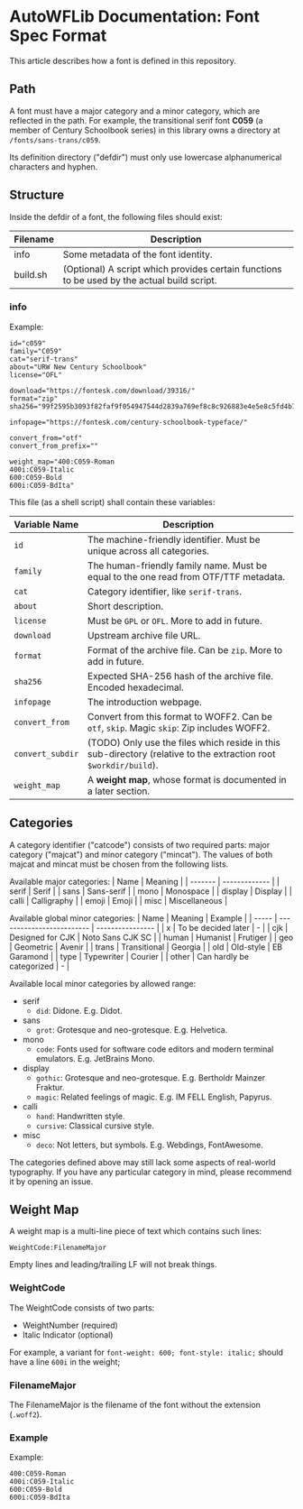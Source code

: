 # AutoWFLib Documentation: Font Spec Format

This article describes how a font is defined in this repository.





## Path

A font must have a major category and a minor category, which are reflected in the path.
For example, the transitional serif font **C059** (a member of Century Schoolbook series) in this library
owns a directory at `/fonts/sans-trans/c059`.

Its definition directory ("defdir") must only use lowercase alphanumerical characters and hyphen.


## Structure

Inside the defdir of a font, the following files should exist:

| Filename | Description                                                                                 |
| -------- | ------------------------------------------------------------------------------------------- |
| info     | Some metadata of the font identity.                                                         |
| build.sh | (Optional) A script which provides certain functions to be used by the actual build script. |

### info

Example:

```
id="c059"
family="C059"
cat="serif-trans"
about="URW New Century Schoolbook"
license="OFL"

download="https://fontesk.com/download/39316/"
format="zip"
sha256="99f2595b3093f82faf9f054947544d2839a769ef8c8c926883e4e5e8c5fd4b76"

infopage="https://fontesk.com/century-schoolbook-typeface/"

convert_from="otf"
convert_from_prefix=""

weight_map="400:C059-Roman
400i:C059-Italic
600:C059-Bold
600i:C059-BdIta"
```

This file (as a shell script) shall contain these variables:

| Variable Name    | Description                                                                                                      |
| ---------------- | ---------------------------------------------------------------------------------------------------------------- |
| `id`             | The machine-friendly identifier. Must be unique across all categories.                                           |
| `family`         | The human-friendly family name. Must be equal to the one read from OTF/TTF metadata.                             |
| `cat`            | Category identifier, like `serif-trans`.                                                                         |
| `about`          | Short description.                                                                                               |
| `license`        | Must be `GPL` or `OFL`. More to add in future.                                                                   |
| `download`       | Upstream archive file URL.                                                                                       |
| `format`         | Format of the archive file. Can be `zip`. More to add in future.                                                 |
| `sha256`         | Expected SHA-256 hash of the archive file. Encoded hexadecimal.                                                  |
| `infopage`       | The introduction webpage.                                                                                        |
| `convert_from`   | Convert from this format to WOFF2. Can be `otf`, `skip`. Magic `skip`: Zip includes WOFF2.                       |
| `convert_subdir` | (TODO) Only use the files which reside in this sub-directory (relative to the extraction root `$workdir/build`). |
| `weight_map`     | A **weight map**, whose format is documented in a later section.                                                 |





## Categories

A category identifier ("catcode") consists of two required parts: major category ("majcat") and minor category ("mincat").
The values of both majcat and mincat must be chosen from the following lists.

Available major categories:
| Name    | Meaning       |
| ------- | ------------- |
| serif   | Serif         |
| sans    | Sans-serif    |
| mono    | Monospace     |
| display | Display       |
| calli   | Calligraphy   |
| emoji   | Emoji         |
| misc    | Miscellaneous |

Available global minor categories:
| Name  | Meaning                   | Example          |
| ----- | ------------------------- | ---------------- |
| x     | To be decided later       | -                |
| cjk   | Designed for CJK          | Noto Sans CJK SC |
| human | Humanist                  | Frutiger         |
| geo   | Geometric                 | Avenir           |
| trans | Transitional              | Georgia          |
| old   | Old-style                 | EB Garamond      |
| type  | Typewriter                | Courier          |
| other | Can hardly be categorized | -                |

Available local minor categories by allowed range:
- serif
  - `did`: Didone. E.g. Didot.
- sans
  - `grot`: Grotesque and neo-grotesque. E.g. Helvetica.
- mono
  - `code`: Fonts used for software code editors and modern terminal emulators. E.g. JetBrains Mono.
- display
  - `gothic`: Grotesque and neo-grotesque. E.g. Bertholdr Mainzer Fraktur.
  - `magic`: Related feelings of magic. E.g. IM FELL English, Papyrus.
- calli
  - `hand`: Handwritten style.
  - `cursive`: Classical cursive style.
- misc
  - `deco`: Not letters, but symbols. E.g. Webdings, FontAwesome.

The categories defined above may still lack some aspects of real-world typography.
If you have any particular category in mind, please recommend it by opening an issue.




## Weight Map

A weight map is a multi-line piece of text which contains such lines:

```
WeightCode:FilenameMajor
```

Empty lines and leading/trailing LF will not break things.

### WeightCode

The WeightCode consists of two parts:
- WeightNumber (required)
- Italic Indicator (optional)

For example, a variant for `font-weight: 600; font-style: italic;` should have a line `600i` in the weight;

### FilenameMajor

The FilenameMajor is the filename of the font without the extension (`.woff2`).

### Example

Example:

```
400:C059-Roman
400i:C059-Italic
600:C059-Bold
600i:C059-BdIta
```
